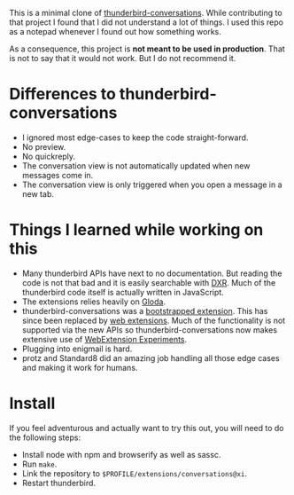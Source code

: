 This is a minimal clone of [thunderbird-conversations][1].  While contributing
to that project I found that I did not understand a lot of things. I used this
repo as a notepad whenever I found out how something works.

As a consequence, this project is **not meant to be used in production**. That
is not to say that it would not work. But I do not recommend it.

# Differences to thunderbird-conversations

-	I ignored most edge-cases to keep the code straight-forward.
-	No preview.
-	No quickreply.
-	The conversation view is not automatically updated when new messages come in.
-	The conversation view is only triggered when you open a message in a new tab.

# Things I learned while working on this

-	Many thunderbird APIs have next to no documentation. But reading the code is
	not that bad and it is easily searchable with [DXR][2]. Much of the
	thunderbird code itself is actually written in JavaScript.
-	The extensions relies heavily on [Gloda][5].
-	thunderbird-conversations was a [bootstrapped extension][3]. This has since
	been replaced by [web extensions][4]. Much of the functionality is not
	supported via the new APIs so thunderbird-conversations now makes extensive
	use of [WebExtension Experiments][6].
-	Plugging into enigmail is hard.
-	protz and Standard8 did an amazing job handling all those edge cases and
	making it work for humans.

# Install

If you feel adventurous and actually want to try this out, you will need to do
the following steps:

-	Install node with npm and browserify as well as sassc.
-	Run `make`.
-	Link the repository to `$PROFILE/extensions/conversations@xi`.
-	Restart thunderbird.

[1]: https://github.com/thunderbird-conversations/thunderbird-conversations
[2]: https://searchfox.org/comm-central/source
[3]: https://developer.mozilla.org/en-US/Add-ons/Bootstrapped_extensions
[4]: https://webextension-api.thunderbird.net/
[5]: https://web.archive.org/web/20210601133829/https://developer.mozilla.org/en-US/docs/Mozilla/Thunderbird/Creating_a_Gloda_message_query
[6]: https://webextension-api.thunderbird.net/en/stable/how-to/experiments.html
